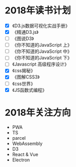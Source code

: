 # 2018年读书计划

- [x] 《D3.js数据可视化实战手册》
- [x] 《精通D3.js》
- [ ] 《图说D3》
- [ ] 《你不知道的JavaScript 上》
- [ ] 《你不知道的JavaScript 中》
- [ ] 《你不知道的JavaScript 下》
- [ ] 《Javascript 高级程序设计》
- [x] 《css揭秘》
- [x] 《图解CSS3》
- [ ] 《css世界》
- [x] 《JS函数式编程》

# 2018年关注方向

* PWA
* TS
* parcel
* WebAssembly
* D3
* React & Vue
* Electron
